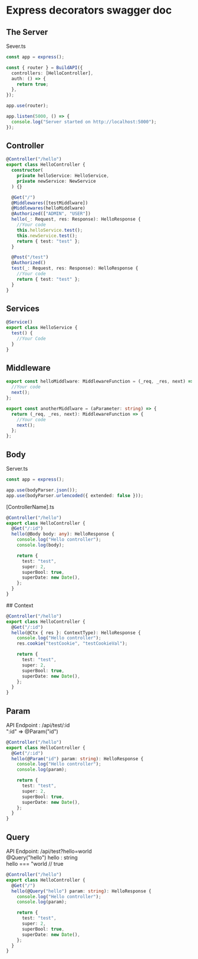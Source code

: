 # Express decorators swagger doc

## The Server

Sever.ts

```typescript
const app = express();

const { router } = BuildAPI({
  controllers: [HelloController],
  auth: () => {
    return true;
  },
});

app.use(router);

app.listen(5000, () => {
  console.log("Server started on http://localhost:5000");
});
```

## Controller

```typescript
@Controller("/hello")
export class HelloController {
  constructor(
    private helloService: HelloService,
    private newService: NewService
  ) {}

  @Get("/")
  @Middlewares([testMiddlware])
  @Middlewares(helloMiddlware)
  @Authorized(["ADMIN", "USER"])
  hello(_: Request, res: Response): HelloResponse {
    //Your code
    this.helloService.test();
    this.newService.test();
    return { test: "test" };
  }

  @Post("/test")
  @Authorized()
  test(_: Request, res: Response): HelloResponse {
    //Your code
    return { test: "test" };
  }
}
```

## Services

```typescript
@Service()
export class HelloService {
  test() {
    //Your Code
  }
}
```

## Middleware

```typescript
export const helloMiddlware: MiddlewareFunction = (_req, _res, next) => {
  //Your code
  next();
};

export const anotherMiddlware = (aParameter: string) => {
  return (_req, _res, next): MiddlewareFunction => {
    //Your code
    next();
  };
};
```

## Body

Server.ts

```typescript
const app = express();

app.use(bodyParser.json());
app.use(bodyParser.urlencoded({ extended: false }));
```

[ControllerName].ts

```typescript
@Controller("/hello")
export class HelloController {
  @Get("/:id")
  hello(@Body body: any): HelloResponse {
    console.log("Hello controller");
    console.log(body);

    return {
      test: "test",
      super: 2,
      superBool: true,
      superDate: new Date(),
    };
  }
}
```

## Context

```typescript
@Controller("/hello")
export class HelloController {
  @Get("/:id")
  hello(@Ctx { res }: ContextType): HelloResponse {
    console.log("Hello controller");
    res.cookie("testCookie", "testCookieVal");

    return {
      test: "test",
      super: 2,
      superBool: true,
      superDate: new Date(),
    };
  }
}
```

## Param

API Endpoint : /api/test/:id  
":id" => @Param("id")

```typescript
@Controller("/hello")
export class HelloController {
  @Get("/:id")
  hello(@Param("id") param: string): HelloResponse {
    console.log("Hello controller");
    console.log(param);

    return {
      test: "test",
      super: 2,
      superBool: true,
      superDate: new Date(),
    };
  }
}
```

## Query

API Endpoint: /api/test?hello=world  
@Query("hello") hello : string  
hello === "world // true

```typescript
@Controller("/hello")
export class HelloController {
  @Get("/")
  hello(@Query("hello") param: string): HelloResponse {
    console.log("Hello controller");
    console.log(param);

    return {
      test: "test",
      super: 2,
      superBool: true,
      superDate: new Date(),
    };
  }
}
```
